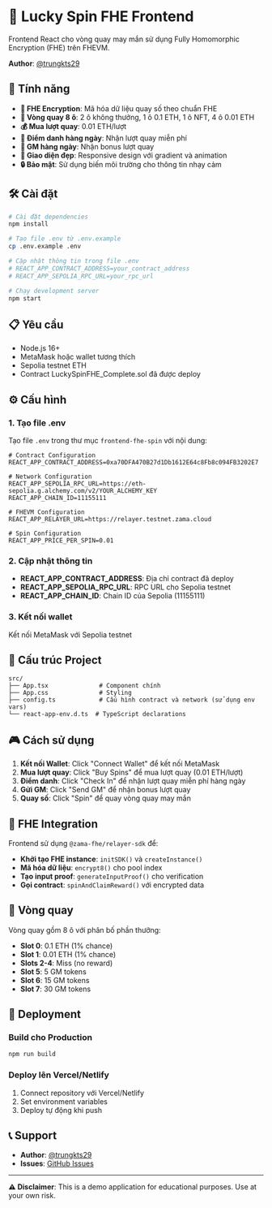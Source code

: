 # 🎰 Lucky Spin FHE Frontend

Frontend React cho vòng quay may mắn sử dụng Fully Homomorphic Encryption (FHE) trên FHEVM.

**Author**: [@trungkts29](https://x.com/trungkts29)

## 🚀 Tính năng

- **🔐 FHE Encryption**: Mã hóa dữ liệu quay số theo chuẩn FHE
- **🎯 Vòng quay 8 ô**: 2 ô không thưởng, 1 ô 0.1 ETH, 1 ô NFT, 4 ô 0.01 ETH
- **💰 Mua lượt quay**: 0.01 ETH/lượt
- **📅 Điểm danh hàng ngày**: Nhận lượt quay miễn phí
- **👋 GM hàng ngày**: Nhận bonus lượt quay
- **🎨 Giao diện đẹp**: Responsive design với gradient và animation
- **🔒 Bảo mật**: Sử dụng biến môi trường cho thông tin nhạy cảm

## 🛠️ Cài đặt

```bash
# Cài đặt dependencies
npm install

# Tạo file .env từ .env.example
cp .env.example .env

# Cập nhật thông tin trong file .env
# REACT_APP_CONTRACT_ADDRESS=your_contract_address
# REACT_APP_SEPOLIA_RPC_URL=your_rpc_url

# Chạy development server
npm start
```

## 📋 Yêu cầu

- Node.js 16+
- MetaMask hoặc wallet tương thích
- Sepolia testnet ETH
- Contract LuckySpinFHE_Complete.sol đã được deploy

## ⚙️ Cấu hình

### 1. Tạo file .env

Tạo file `.env` trong thư mục `frontend-fhe-spin` với nội dung:

```env
# Contract Configuration
REACT_APP_CONTRACT_ADDRESS=0xa70DFA470B27d1Db1612E64c8Fb8c094FB3202E7

# Network Configuration
REACT_APP_SEPOLIA_RPC_URL=https://eth-sepolia.g.alchemy.com/v2/YOUR_ALCHEMY_KEY
REACT_APP_CHAIN_ID=11155111

# FHEVM Configuration
REACT_APP_RELAYER_URL=https://relayer.testnet.zama.cloud

# Spin Configuration
REACT_APP_PRICE_PER_SPIN=0.01
```

### 2. Cập nhật thông tin

- **REACT_APP_CONTRACT_ADDRESS**: Địa chỉ contract đã deploy
- **REACT_APP_SEPOLIA_RPC_URL**: RPC URL cho Sepolia testnet
- **REACT_APP_CHAIN_ID**: Chain ID của Sepolia (11155111)

### 3. Kết nối wallet

Kết nối MetaMask với Sepolia testnet

## 🔧 Cấu trúc Project

```
src/
├── App.tsx              # Component chính
├── App.css              # Styling
├── config.ts            # Cấu hình contract và network (sử dụng env vars)
└── react-app-env.d.ts  # TypeScript declarations
```

## 🎮 Cách sử dụng

1. **Kết nối Wallet**: Click "Connect Wallet" để kết nối MetaMask
2. **Mua lượt quay**: Click "Buy Spins" để mua lượt quay (0.01 ETH/lượt)
3. **Điểm danh**: Click "Check In" để nhận lượt quay miễn phí hàng ngày
4. **Gửi GM**: Click "Send GM" để nhận bonus lượt quay
5. **Quay số**: Click "Spin" để quay vòng quay may mắn

## 🔐 FHE Integration

Frontend sử dụng `@zama-fhe/relayer-sdk` để:

- **Khởi tạo FHE instance**: `initSDK()` và `createInstance()`
- **Mã hóa dữ liệu**: `encrypt8()` cho pool index
- **Tạo input proof**: `generateInputProof()` cho verification
- **Gọi contract**: `spinAndClaimReward()` với encrypted data

## 🎯 Vòng quay

Vòng quay gồm 8 ô với phân bố phần thưởng:

- **Slot 0**: 0.1 ETH (1% chance)
- **Slot 1**: 0.01 ETH (1% chance)
- **Slots 2-4**: Miss (no reward)
- **Slot 5**: 5 GM tokens
- **Slot 6**: 15 GM tokens
- **Slot 7**: 30 GM tokens

## 🚀 Deployment

### Build cho Production

```bash
npm run build
```

### Deploy lên Vercel/Netlify

1. Connect repository với Vercel/Netlify
2. Set environment variables
3. Deploy tự động khi push

## 📞 Support

- **Author**: [@trungkts29](https://x.com/trungkts29)
- **Issues**: [GitHub Issues](https://github.com/ntclick/luckyspingameFHE/issues)

---

**⚠️ Disclaimer**: This is a demo application for educational purposes. Use at your own risk.
